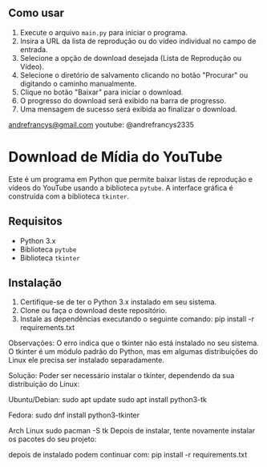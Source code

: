 
## Como usar

1. Execute o arquivo `main.py` para iniciar o programa.
2. Insira a URL da lista de reprodução ou do vídeo individual no campo de entrada.
3. Selecione a opção de download desejada (Lista de Reprodução ou Vídeo).
4. Selecione o diretório de salvamento clicando no botão "Procurar" ou digitando o caminho manualmente.
5. Clique no botão "Baixar" para iniciar o download.
6. O progresso do download será exibido na barra de progresso.
7. Uma mensagem de sucesso será exibida ao finalizar o download.



andrefrancys@gmail.com 
youtube: @andrefrancys2335


# Download de Mídia do YouTube

Este é um programa em Python que permite baixar listas de reprodução e vídeos do YouTube usando a biblioteca `pytube`. A interface gráfica é construída com a biblioteca `tkinter`.



## Requisitos

- Python 3.x
- Biblioteca `pytube`
- Biblioteca `tkinter`

## Instalação

1. Certifique-se de ter o Python 3.x instalado em seu sistema.
2. Clone ou faça o download deste repositório.
3. Instale as dependências executando o seguinte comando: pip install -r requirements.txt


Observações: O erro indica que o tkinter não está instalado no seu sistema. O tkinter é um módulo padrão do Python, mas em algumas distribuições do Linux ele precisa ser instalado separadamente.

Solução:
Poder ser necessário instalar o tkinter, dependendo da sua distribuição do Linux:

Ubuntu/Debian:
sudo apt update
sudo apt install python3-tk

Fedora:
sudo dnf install python3-tkinter

Arch Linux
sudo pacman -S tk
Depois de instalar, tente novamente instalar os pacotes do seu projeto:

depois de instalado podem continuar com: pip install -r requirements.txt


